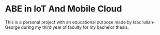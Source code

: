 # ABE in IoT And Mobile Cloud

This is a personal project with an educational purpose made by Isac Iulian-George during my third year of faculty for my bachelor thesis.

